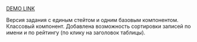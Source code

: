 [DEMO LINK](http://vadim-os.github.io/tatl-test-task/)

Версия задания с единым стейтом и одним базовым компонентом. 
Классовый компонент.
Добавлена возможность сортировки записей по имени и по рейтингу (по клику на заголовок таблицы).
